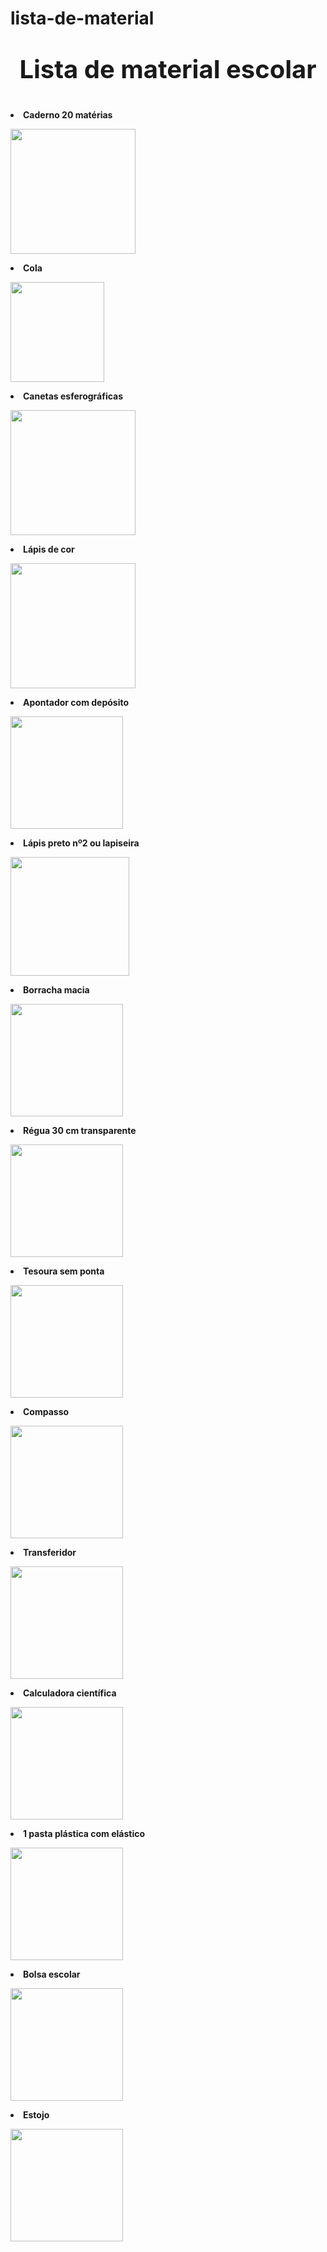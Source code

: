 # lista-de-material

 <!DOCTYPE html>
<html lang="PT-BR">
  <head>
    <meta charset="UTF-8"
          
<body>
    <h1 style="text-align: center"><p style="font-size: 40px">Lista de material escolar</h1></p> 
  
<p><li><strong>Caderno 20 matérias</p></li>
      <img src= https://http2.mlstatic.com/D_NQ_NP_822878-MLB43310721012_082020-W.jpg width=200 height=200>

<p><li>Cola</p></li>
      <img src=https://img.kalunga.com.br/fotosdeprodutos/214589z.jpg width=150 height=160>

<p><li>Canetas esferográficas</p></li>
        <img src=https://lupel.com.br/wp-content/uploads/2021/01/Caneta-Bic-Cristal-DuraA-Classica.webp width=200 height=200>

<p><li>Lápis de cor</p></li>
      <img src=https://s3.amazonaws.com/lepok.w/produtos/produtos/03952.jpg width=200 height=200>

<p><li>Apontador com depósito</p></li><img src= https://img.kalunga.com.br/fotosdeprodutos/027463z_2.jpg width=180 heigth=180>
           
<p><li>Lápis preto nº2 ou lapiseira</p></li><img src=https://3.bp.blogspot.com/-yFEofxlGvrY/Wd5Ly3_rAEI/AAAAAAAAvCI/M9DWw9TwXlsYxnVIFlTxxzmETlplhsiNQCLcBGAs/s1600/download.jpg width=190 heigth=190>
      
<p><li>Borracha macia</p></li>
<img src=https://cf.shopee.com.br/file/dd0059b2b3c19b7a1fb51dca60d2a28e width=180 heigth=180>
      
<p><li>Régua 30 cm transparente</p></li><img src=https://loja.encopelpapelaria.com.br/img/2797/produtos/800/27cc1d31034c8cdaf2c0938639785c3a.jpg width=180 heigth=180>
      
<p><li>Tesoura sem ponta</p></li>
      <img src=https://img.elo7.com.br/product/zoom/2E8BC1D/tesoura-sem-ponta-tesoura-sem-ponta.jpg width=180 heigth=180>

<p><li>Compasso</p></li>
      <img src=https://cf.shopee.com.br/file/0ed1a006f9137b318b079230480767cf width=180 heigth=180>

<p><li>Transferidor</p></li>
      <img src=https://img.kalunga.com.br/fotosdeprodutos/760416z_1.jpg width=180 heigth=180>
    
<p><li>Calculadora científica</p></li>
      <img src=https://a-static.mlcdn.com.br/1500x1500/calculadora-cientifica-10-digitos-mp-1091-masterprint-master-print/mscompativel/789250110441230/f86ee7b2ca0770c87c503230cb104842.jpg width=180 heigth=180>

<p><li>1 pasta plástica com elástico</p></li><img src=https://www.zonaleste.com.br/octopus/design/images/125/products/b/0000380.jpg width=180 heigth=180>
      
<p><li> Bolsa escolar</p></li>
      <img src=https://www.kidsecia.com.br/media/catalog/product/cache/1/image/9df78eab33525d08d6e5fb8d27136e95/1/_/1_31.jpg width=180 heigth=180>

<p><li>Estojo</p></li>
      <img src=https://images-americanas.b2w.io/produtos/1232553077/imagens/estojo-escolar-nylon-box-academie-azul-claro-307076-tilibra/1232553085_1_large.jpg width=180 heigth=180>
    
